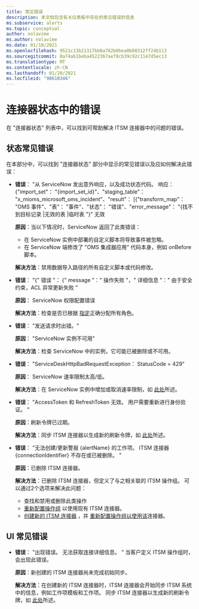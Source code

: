 ```yaml
---
title: 常见错误
description: 本文档包含有关仪表板中存在的常见错误的信息
ms.subservice: alerts
ms.topic: conceptual
author: nolavime
ms.author: nolavime
ms.date: 01/18/2021
ms.openlocfilehash: 9521c13b21317bb0a782b0bea0b08312ff24b113
ms.sourcegitcommit: 8a74ab1beba4522367aef8cb39c92c1147d5ec13
ms.translationtype: MT
ms.contentlocale: zh-CN
ms.lasthandoff: 01/20/2021
ms.locfileid: "98610346"
---
```

# <a name="errors-in-the-connector-status"></a>连接器状态中的错误

在 "连接器状态" 列表中，可以找到可帮助解决 ITSM 连接器中的问题的错误。

## <a name="status-common-errors"></a>状态常见错误

在本部分中，可以找到 "连接器状态" 部分中显示的常见错误以及应如何解决此错误：

* **错误**： "从 ServiceNow 发出意外响应，以及成功状态代码。 响应： {"import_set"： "{import_set_id}"、"staging_table"： "x_mioms_microsoft_oms_incident"、"result"： [{"transform_map"： "OMS 事件"、"表"： "事件"、"状态"： "错误"、"error_message"： "{找不到目标记录 |无效的表 |临时表 "}" 无效

    **原因**：当以下情况时，ServiceNow 返回了此类错误：
  * 在 ServiceNow 实例中部署的自定义脚本将导致事件被忽略。
  * 在 ServiceNow 端修改了 "OMS 集成器应用" 代码本身，例如 onBefore 脚本。

  **解决方法**：禁用数据导入路径的所有自定义脚本或代码修改。

* **错误**： "{" 错误 "： {" message "：" 操作失败 "，" 详细信息 "：" 由于安全约束，ACL 异常更新失败 "

    **原因**： ServiceNow 权限配置错误

    **解决方法**：检查是否已根据 [指定](itsmc-connections-servicenow.md#install-the-user-app-and-create-the-user-role)正确分配所有角色。

* **错误**： "发送请求时出错。"

    **原因**： "ServiceNow 实例不可用"

    **解决方法**：检查 ServiceNow 中的实例，它可能已被删除或不可用。

* **错误**： "ServiceDeskHttpBadRequestException： StatusCode = 429"

    **原因**： ServiceNow 速率限制太高/低。

    **解决方法**：在 ServiceNow 实例中增加或取消速率限制，如 [此处](https://docs.servicenow.com/bundle/london-application-development/page/integrate/inbound-rest/task/investigate-rate-limit-violations.html)所述。

* **错误**： "AccessToken 和 RefreshToken 无效。 用户需要重新进行身份验证。 "

    **原因**：刷新令牌已过期。

    **解决方法**：同步 ITSM 连接器以生成新的刷新令牌，如 [此处](./itsmc-resync-servicenow.md)所述。

* **错误**： "无法创建/更新警报 {alertName} 的工作项。 ITSM 连接器 {connectionIdentifier} 不存在或已被删除。 "

    **原因**：已删除 ITSM 连接器。

    **解决方法**：已删除 ITSM 连接器，但定义了与之相关联的 ITSM 操作组。 可以通过2个选项来解决此问题：
  * 查找和禁用或删除此类操作
  * [重新配置操作组](./itsmc-definition.md#create-itsm-work-items-from-azure-alerts) 以使用现有 ITSM 连接器。
  * [创建新的 ITSM 连接器](./itsmc-definition.md#create-an-itsm-connection) ，并 [重新配置操作组以使用该](itsmc-definition.md#create-itsm-work-items-from-azure-alerts)连接器。

## <a name="ui-common-errors"></a>UI 常见错误

* **错误**： "出现错误。 无法获取连接详细信息。 " 当客户定义 ITSM 操作组时，会出现此错误。

    **原因**：新创建的 ITSM 连接器尚未完成初始同步。

    **解决方法**：在创建新的 ITSM 连接器时，ITSM 连接器会开始同步 ITSM 系统中的信息，例如工作项模板和工作项。 同步 ITSM 连接器以生成新的刷新令牌，如 [此处](./itsmc-resync-servicenow.md)所述。
